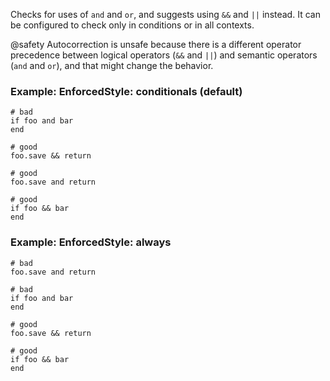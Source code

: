 Checks for uses of `and` and `or`, and suggests using `&&` and
`||` instead. It can be configured to check only in conditions or in
all contexts.

@safety
    Autocorrection is unsafe because there is a different operator precedence
    between logical operators (`&&` and `||`) and semantic operators (`and` and `or`),
    and that might change the behavior.

### Example: EnforcedStyle: conditionals (default)
    # bad
    if foo and bar
    end

    # good
    foo.save && return

    # good
    foo.save and return

    # good
    if foo && bar
    end

### Example: EnforcedStyle: always
    # bad
    foo.save and return

    # bad
    if foo and bar
    end

    # good
    foo.save && return

    # good
    if foo && bar
    end